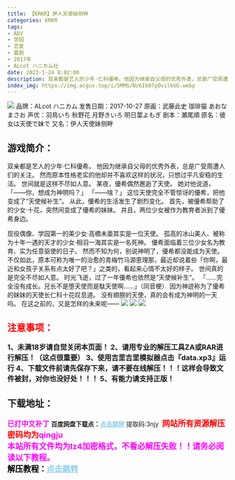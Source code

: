 ```yaml
---
title: 【KRKR】伊人天使妹侧畔
categories: KRKR
tags:
- ADV
- 学园
- 恋爱
- 喜剧
- 2017年
- ALcot ハニカム社
date: 2023-1-24 8:02:00
description: 双亲都是艺人的少年·仁科優希。他因为继承自父母的优秀外表，总是广受周遭人们的关注。然而原本性格老实的他却并不喜欢这样的状况，只想过平凡安稳的生活。世间就是这样不尽如人意。
index_img: https://img.acgus.top/i/SMMS/Nz6Ib87pOvilkUG.webp
---
```

![](https://img.acgus.top/i/SMMS/Nz6Ib87pOvilkUG.webp)
品牌：ALcot ハニカム
发售日期：2017-10-27
原画：武藤此史 珈琲猫 あおなまさお
声优：羽鳥いち 秋野花 月野きいろ 明日葉よもぎ
剧本：瀬尾順
原名：彼女は天使で妹で
又名：伊人天使妹侧畔

## 游戏简介：
双亲都是艺人的少年·仁科優希。
他因为继承自父母的优秀外表，总是广受周遭人们的关注。
然而原本性格老实的他却并不喜欢这样的状况，只想过平凡安稳的生活。
世间就是这样不尽如人意。
某夜，優希偶然邂逅了天使。
她对他说道，
「——你，想成为神明吗？」
「——啥？」
这位天使完全不管惊讶的優希，把他变成了“天使候补生”。
从此，優希的生活发生了剧烈变化。
首先，被優希帮助了的少女·十花，突然间变成了優希的妹妹。
并且，两位少女被作为教育者派到了優希身边。

现役偶像、学园第一的美少女·高橋未亜其实是一位天使。
孤高的冰山美人、被称为十年一遇的天才的少女·相羽一海其实是一名死神。
優希面临着三位少女名为教育、实为任意驱使的日子。
然而不知为何，别说神明了，優希都没能成为天使。
不仅如此，原本可称为唯一的治愈的青梅竹马源恵理那，最近却说着些「你啊，最近和女孩子关系有点太好了吧？」之类的，看起来心情不太好的样子。
世间真的是完全不尽如人意。
时光飞逝，过了一年優希也依然是“天使候补生”。
「……完全没有成长。兄长不是堕天使而是駄天使啊……」（同音梗）
因为神迹称为了優希的妹妹的天使长仁科十花叹息道。
没有翅膀的天使，真的会有成为神明的一天吗。
在这之前的，又是怎样的未来呢——
![](https://img.acgus.top/i/SMMS/yY8XHxC6bjBJo7.webp)
![](https://img.acgus.top/i/SMMS/VIlbdjMPRGTJ5r1.webp)
![](https://img.acgus.top/i/SMMS/hUbv3Ro1eDIMnzt.webp)





## <font color=#FF0000 >注意事项：</font>
<font size=3><b>1、未满18岁请自觉关闭本页面！
2、请用专业的解压工具ZA或RAR进行解压！（这点很重要）
3、使用吉里吉里模拟器点击『data.xp3』运行
4、下载文件前请先保存下来，请不要在线解压！！！这样会导致文件被封，对你也没好处！！！
5、有能力请支持正版！</b></font>

## 下载地址：
<font color=#FF00FF size=3><b>已打中文补丁</b></font>
<b>百度网盘下载点：</b><a href="https://pan.baidu.com/s/1lgjJRIPex_ERuc2fyxmICg?pwd=3njy" style="color: #87CEEB;"><b>点击跳转</b></a> 提取码:3njy
<a style="padding: 0" href="https://post.qingju.org/AD/"><img style="max-width:100%" src="https://img.acgus.top/i/2024/07/478f689b8021d8d499ab43d21acf137a.gif" alt=""></a>
<b><font color=#FF0000 size=4>网站所有资源解压密码均为</b></font><b><font color=#FF00FF size=4>qingju</font><font color=#FF0000 ></font></b><br><b><font color=#FF00FF size=4>本站所有文件均为lz4加密格式，不看必解压失败！！请务必阅读以下教程。</b></font><br><b><font color=#000 size=4>解压教程：</b><a href="https://post.qingju.org/tutorial/000/" style="color: #87CEEB;"><b>点击跳转</b></a>